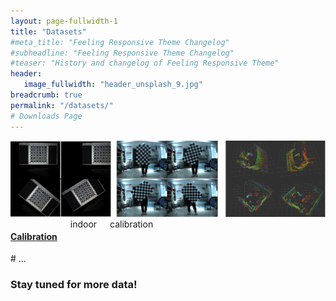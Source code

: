 ```yaml
---
layout: page-fullwidth-1
title: "Datasets"
#meta_title: "Feeling Responsive Theme Changelog"
#subheadline: "Feeling Responsive Theme Changelog"
#teaser: "History and changelog of Feeling Responsive Theme"
header:
   image_fullwidth: "header_unsplash_9.jpg"
breadcrumb: true
permalink: "/datasets/"
# Downloads Page
---
```



<div class="row listing listing-link listing-odd">
      <div class="large-6 medium-6 small-12 columns">
         <a href="./calibdata">
            <img id="thumb-1" src="../data_image/calibration/1.png"/>
         </a>
      </div>
      <div class="large-6 medium-6 small-12 columns">
         <a href="./calibdata">
            <h4>Calibration</h4>
         </a>
         <span class="icon-price-tag pr10">indoor</span>
         <span class="icon-price-tag pr10">calibration</span>
      </div>
</div>
# ...

### Stay tuned for more data!